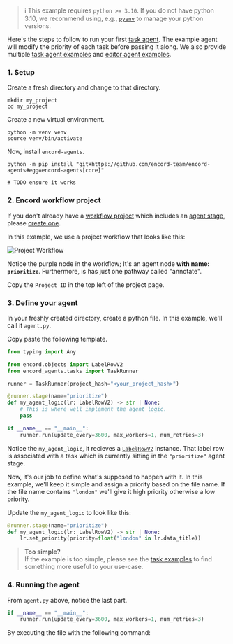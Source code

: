 > ℹ️ This example requires `python >= 3.10`. If you do not have python 3.10, we recommend using, e.g., [`pyenv`](https://github.com/pyenv/pyenv) to manage your python versions.

Here's the steps to follow to run your first [task agent](../task_agents/).
The example agent will modify the priority of each task before passing it along.
We also provide multiple [task agent examples](../task_agents/examples/) and [editor agent examples](../editor_agents/examples/).

### 1. Setup

Create a fresh directory and change to that directory.

```shell
mkdir my_project
cd my_project
```

Create a new virtual environment.

```shell
python -m venv venv
source venv/bin/activate
```

Now, install `encord-agents`.

```shell
python -m pip install "git+https://github.com/encord-team/encord-agents#egg=encord-agents[core]"
```

`# TODO ensure it works`

### 2. Encord workflow project

If you don't already have a [workflow project][docs-workflow-project] which includes an [agent stage][docs-workflow-agent], please [create one][docs-create-project].

In this example, we use a project workflow that looks like this:

![Project Workflow](/assets/project-workflow.png)

Notice the purple node in the workflow; It's an agent node **with name: `prioritize`**.
Furthermore, is has just one pathway called "annotate".

Copy the `Project ID` in the top left of the project page.

### 3. Define your agent

In your freshly created directory, create a python file.
In this example, we'll call it `agent.py`.

Copy paste the following template.

```python title="agent.py"
from typing import Any

from encord.objects import LabelRowV2
from encord_agents.tasks import TaskRunner

runner = TaskRunner(project_hash="<your_project_hash>")

@runner.stage(name="prioritize")
def my_agent_logic(lr: LabelRowV2) -> str | None:
    # This is where well implement the agent logic.
    pass

if __name__ == "__main__":
    runner.run(update_every=3600, max_workers=1, num_retries=3)
```

Notice the `my_agent_logic`, it recieves a [`LabelRowV2`][lrv2-class] instance.
That label row is associated with a task which is currently sitting in the `"prioritize"` agent stage.

Now, it's our job to define what's supposed to happen with it.
In this example, we'll keep it simple and assign a priority based on the file name.
If the file name contains `"london"` we'll give it high priority otherwise a low priority.

Update the `my_agent_logic` to look like this:

```python
@runner.stage(name="prioritize")
def my_agent_logic(lr: LabelRowV2) -> str | None:
    lr.set_priority(priority=float("london" in lr.data_title))
```

> **Too simple?**  
> If the example is too simple, please see the [task examples](../task_agents/examples)
> to find something more useful to your use-case.

### 4. Running the agent

From `agent.py` above, notice the last part.

```python
if __name__ == "__main__":
    runner.run(update_every=3600, max_workers=1, num_retries=3)
```

By executing the file with the following command:

[docs-workflow-project]: https://docs.encord.com/sdk-documentation/projects-sdk/sdk-workflow-projects#workflow-projects
[docs-workflow-agent]: https://docs.encord.com/platform-documentation/Annotate/annotate-projects/annotate-workflows-and-templates#agent
[docs-create-project]: https://docs.encord.com/platform-documentation/Annotate/annotate-projects/annotate-create-projects
[lrv2-class]: https://docs.encord.com/sdk-documentation/sdk-references/LabelRowV2

